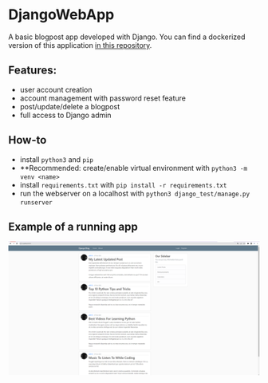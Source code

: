 ﻿# DjangoWebApp
A basic blogpost app developed with Django. You can find a dockerized version of this application [in this repository](https://github.com/SleepyJeno/docker-django-app).

## Features:
*  user account creation
*  account management with password reset feature 
*  post/update/delete a blogpost
*  full access to Django admin
  
## How-to
*  install `python3` and `pip`
*  **Recommended: create/enable virtual environment with `python3 -m venv <name>`
*  install `requirements.txt` with `pip install -r requirements.txt`
*  run the webserver on a localhost with `python3 django_test/manage.py runserver`

## Example of a running app
![Localhot index page example](https://github.com/SleepyJeno/DjangoWebApp/blob/main/media/example.png?raw=true)
